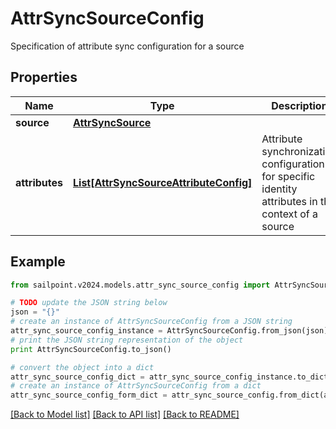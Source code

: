 # AttrSyncSourceConfig

Specification of attribute sync configuration for a source

## Properties

Name | Type | Description | Notes
------------ | ------------- | ------------- | -------------
**source** | [**AttrSyncSource**](AttrSyncSource.md) |  | 
**attributes** | [**List[AttrSyncSourceAttributeConfig]**](AttrSyncSourceAttributeConfig.md) | Attribute synchronization configuration for specific identity attributes in the context of a source | 

## Example

```python
from sailpoint.v2024.models.attr_sync_source_config import AttrSyncSourceConfig

# TODO update the JSON string below
json = "{}"
# create an instance of AttrSyncSourceConfig from a JSON string
attr_sync_source_config_instance = AttrSyncSourceConfig.from_json(json)
# print the JSON string representation of the object
print AttrSyncSourceConfig.to_json()

# convert the object into a dict
attr_sync_source_config_dict = attr_sync_source_config_instance.to_dict()
# create an instance of AttrSyncSourceConfig from a dict
attr_sync_source_config_form_dict = attr_sync_source_config.from_dict(attr_sync_source_config_dict)
```
[[Back to Model list]](../README.md#documentation-for-models) [[Back to API list]](../README.md#documentation-for-api-endpoints) [[Back to README]](../README.md)


